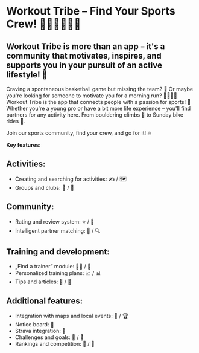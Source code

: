# Workout Tribe – Find Your Sports Crew! 🏋️‍♂️🚴‍♀️🧘‍♂️
##  Workout Tribe is more than an app – it's a community that motivates, inspires, and supports you in your pursuit of an active lifestyle! 🎉


Craving a spontaneous basketball game but missing the team? 🏀 Or maybe you're looking for someone to motivate you for a morning run? 🏃‍♀️🏃‍♂️
Workout Tribe is the app that connects people with a passion for sports! 🤩
Whether you're a young pro or have a bit more life experience – you'll find partners for any activity here. 
From bouldering climbs 🧗 to Sunday bike rides 🚴. 

Join our sports community, find your crew, and go for it! 🔥

**Key features:**

## Activities:

* Creating and searching for activities: ✍️ / 🗺️
* Groups and clubs: 🤝 / 📅

## Community:

* Rating and review system: ⭐ / 💬
* Intelligent partner matching: 🤖 / 🔍

## Training and development:

* „Find a trainer” module: 👨‍🏫 / 💼
* Personalized training plans: 📈 / 📊
* Tips and articles: 📰 / 🍎

## Additional features:

* Integration with maps and local events: 📌 / 🏆
* Notice board: 📢
* Strava integration: 📲
* Challenges and goals: 🎯 / 🏅
* Rankings and competition: 🥇 / 🏁

